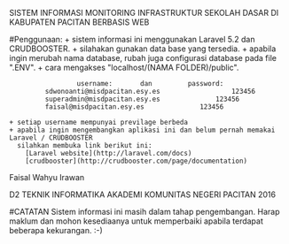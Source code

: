 SISTEM INFORMASI MONITORING INFRASTRUKTUR SEKOLAH DASAR DI KABUPATEN PACITAN BERBASIS WEB

#Penggunaan:
	+ sistem informasi ini menggunakan Laravel 5.2 dan CRUDBOOSTER.
	+ silahakan gunakan data base yang tersedia.
	+ apabila ingin merubah nama database, rubah juga configurasi database pada file ".ENV".
	+ cara mengakses "localhost/(NAMA FOLDER)/public".

					 username:		 dan		 password:
			 sdwonoanti@misdpacitan.esy.es 	       			123456
			 superadmin@misdpacitan.esy.es 				123456
			 faisal@misdpacitan.esy.es 				123456

	+ setiap username mempunyai previlage berbeda
	+ apabila ingin mengembangkan aplikasi ini dan belum pernah memakai Laravel / CRUDBOOSTER
	  silahkan membuka link berikut ini:
	  	[Laravel website](http://laravel.com/docs)
	  	[crudbooster](http://crudbooster.com/page/documentation)


Faisal Wahyu Irawan

D2 TEKNIK INFORMATIKA
AKADEMI KOMUNITAS NEGERI PACITAN 2016 


#CATATAN
Sistem informasi ini masih dalam tahap pengembangan. Harap maklum dan mohon kesediaanya untuk memperbaiki
apabila terdapat beberapa kekurangan. :-)
